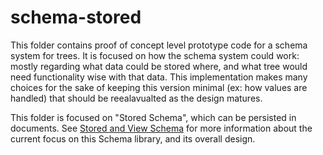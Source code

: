 # schema-stored

This folder contains proof of concept level prototype code for a schema system for trees.
It is focused on how the schema system could work: mostly regarding what data could be stored where,
and what tree would need functionality wise with that data.
This implementation makes many choices for the sake of keeping this version minimal (ex: how values are handled)
that should be reealavualted as the design matures.

This folder is focused on "Stored Schema", which can be persisted in documents.
See [Stored and View Schema](<../../../docs/main/stored-and-view-schema.md>)
for more information about the current focus on this Schema library, and its overall design.
